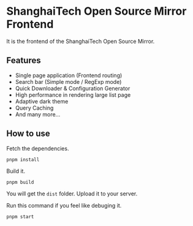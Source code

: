# ShanghaiTech Open Source Mirror Frontend

It is the frontend of the ShanghaiTech Open Source Mirror.

## Features

- Single page application (Frontend routing)
- Search bar (Simple mode / RegExp mode)
- Quick Downloader & Configuration Generator
- High performance in rendering large list page
- Adaptive dark theme
- Query Caching
- And many more...


## How to use

Fetch the dependencies.

```
pnpm install
```

Build it.

```
pnpm build
```

You will get the `dist` folder. Upload it to your server.

Run this command if you feel like debuging it.

```
pnpm start
```